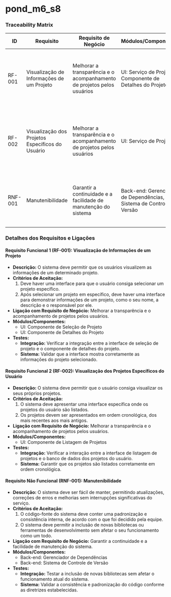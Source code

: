 # pond_m6_s8

### Traceability Matrix

| **ID**  | **Requisito**                        | **Requisito de Negócio**                      | **Módulos/Componentes**                                 | **Testes de Integração**                                                              | **Testes de Sistema**                                                                 |
|---------|--------------------------------------|-----------------------------------------------|--------------------------------------------------------|--------------------------------------------------------------------------------------|--------------------------------------------------------------------------------------|
| RF-001  | Visualização de Informações de um Projeto  | Melhorar a transparência e o acompanhamento de projetos pelos usuários  | UI: Serviço de Projeto, Componente de Detalhes do Projeto  | Testar a integração entre a interface de seleção de projeto e o componente de detalhes do projeto  | Validar que a interface mostra corretamente as informações do projeto selecionado  |
| RF-002  | Visualização dos Projetos Específicos do Usuário  | Melhorar a transparência e o acompanhamento de projetos pelos usuários  | UI: Serviço de Projetos,   | Verificar a interação entre a interface de listagem de projetos e o banco de dados dos projetos do usuário  | Garantir que os projetos são listados corretamente em ordem cronológica  |
| RNF-001 | Manutenibilidade                     | Garantir a continuidade e a facilidade de manutenção do sistema  | Back-end: Gerenciador de Dependências, Sistema de Controle de Versão  | Testar a inclusão de novas bibliotecas sem afetar o funcionamento atual do sistema  | Validar a consistência e padronização do código conforme as diretrizes estabelecidas  |

### Detalhes dos Requisitos e Ligações

#### Requisito Funcional 1 (RF-001): Visualização de Informações de um Projeto
- **Descrição:** O sistema deve permitir que os usuários visualizem as informações de um determinado projeto.
- **Critérios de Aceitação:**
  1. Deve haver uma interface para que o usuário consiga selecionar um projeto específico.
  2. Após selecionar um projeto em específico, deve haver uma interface para demonstrar informações de um projeto, como o seu nome, a descrição e o responsável por ele.
- **Ligação com Requisito de Negócio:** Melhorar a transparência e o acompanhamento de projetos pelos usuários.
- **Módulos/Componentes:**
  - UI: Componente de Seleção de Projeto
  - UI: Componente de Detalhes do Projeto
- **Testes:**
  - **Integração:** Verificar a integração entre a interface de seleção de projeto e o componente de detalhes do projeto.
  - **Sistema:** Validar que a interface mostra corretamente as informações do projeto selecionado.

#### Requisito Funcional 2 (RF-002): Visualização dos Projetos Específicos do Usuário
- **Descrição:** O sistema deve permitir que o usuário consiga visualizar os seus próprios projetos.
- **Critérios de Aceitação:**
  1. O sistema deve apresentar uma interface específica onde os projetos do usuário são listados.
  2. Os projetos devem ser apresentados em ordem cronológica, dos mais recentes aos mais antigos.
- **Ligação com Requisito de Negócio:** Melhorar a transparência e o acompanhamento de projetos pelos usuários.
- **Módulos/Componentes:**
  - UI: Componente de Listagem de Projetos
- **Testes:**
  - **Integração:** Verificar a interação entre a interface de listagem de projetos e o banco de dados dos projetos do usuário.
  - **Sistema:** Garantir que os projetos são listados corretamente em ordem cronológica.

#### Requisito Não Funcional (RNF-001): Manutenibilidade
- **Descrição:** O sistema deve ser fácil de manter, permitindo atualizações, correções de erros e melhorias sem interrupções significativas do serviço.
- **Critérios de Aceitação:**
  1. O código-fonte do sistema deve conter uma padronização e consistência interna, de acordo com o que foi decidido pela equipe.
  2. O sistema deve permitir a inclusão de novas bibliotecas ou ferramentas de desenvolvimento sem afetar o seu funcionamento como um todo.
- **Ligação com Requisito de Negócio:** Garantir a continuidade e a facilidade de manutenção do sistema.
- **Módulos/Componentes:**
  - Back-end: Gerenciador de Dependências
  - Back-end: Sistema de Controle de Versão
- **Testes:**
  - **Integração:** Testar a inclusão de novas bibliotecas sem afetar o funcionamento atual do sistema.
  - **Sistema:** Validar a consistência e padronização do código conforme as diretrizes estabelecidas.

